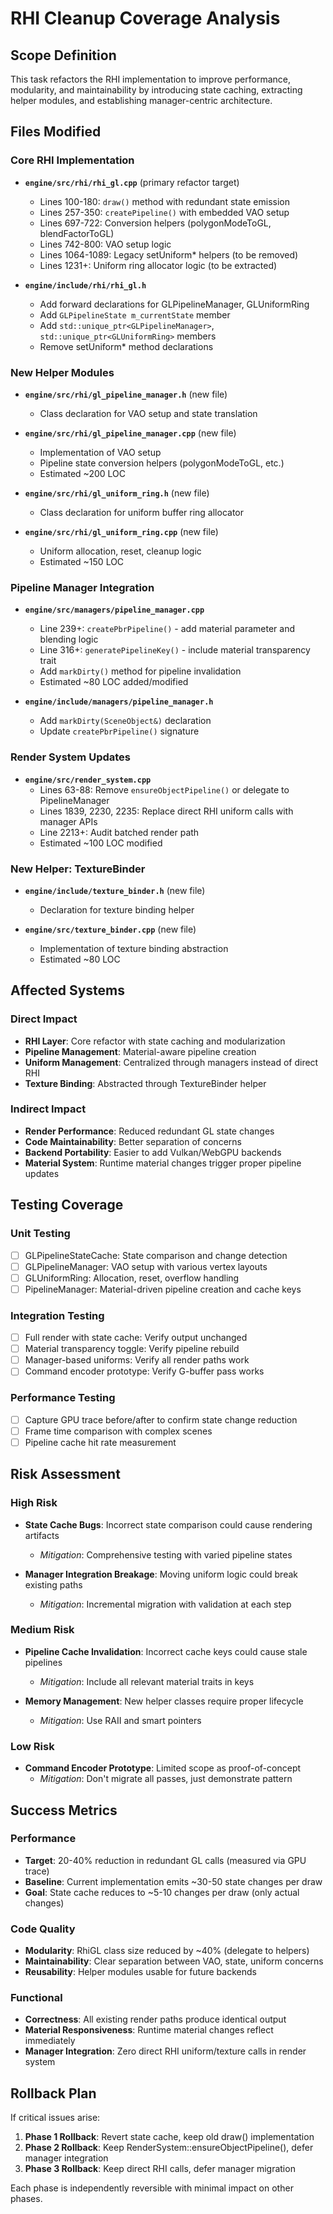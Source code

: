 # RHI Cleanup Coverage Analysis

## Scope Definition

This task refactors the RHI implementation to improve performance, modularity, and maintainability by introducing state caching, extracting helper modules, and establishing manager-centric architecture.

## Files Modified

### Core RHI Implementation
- **`engine/src/rhi/rhi_gl.cpp`** (primary refactor target)
  - Lines 100-180: `draw()` method with redundant state emission
  - Lines 257-350: `createPipeline()` with embedded VAO setup
  - Lines 697-722: Conversion helpers (polygonModeToGL, blendFactorToGL)
  - Lines 742-800: VAO setup logic
  - Lines 1064-1089: Legacy setUniform* helpers (to be removed)
  - Lines 1231+: Uniform ring allocator logic (to be extracted)

- **`engine/include/rhi/rhi_gl.h`**
  - Add forward declarations for GLPipelineManager, GLUniformRing
  - Add `GLPipelineState m_currentState` member
  - Add `std::unique_ptr<GLPipelineManager>`, `std::unique_ptr<GLUniformRing>` members
  - Remove setUniform* method declarations

### New Helper Modules
- **`engine/src/rhi/gl_pipeline_manager.h`** (new file)
  - Class declaration for VAO setup and state translation

- **`engine/src/rhi/gl_pipeline_manager.cpp`** (new file)
  - Implementation of VAO setup
  - Pipeline state conversion helpers (polygonModeToGL, etc.)
  - Estimated ~200 LOC

- **`engine/src/rhi/gl_uniform_ring.h`** (new file)
  - Class declaration for uniform buffer ring allocator

- **`engine/src/rhi/gl_uniform_ring.cpp`** (new file)
  - Uniform allocation, reset, cleanup logic
  - Estimated ~150 LOC

### Pipeline Manager Integration
- **`engine/src/managers/pipeline_manager.cpp`**
  - Line 239+: `createPbrPipeline()` - add material parameter and blending logic
  - Line 316+: `generatePipelineKey()` - include material transparency trait
  - Add `markDirty()` method for pipeline invalidation
  - Estimated ~80 LOC added/modified

- **`engine/include/managers/pipeline_manager.h`**
  - Add `markDirty(SceneObject&)` declaration
  - Update `createPbrPipeline()` signature

### Render System Updates
- **`engine/src/render_system.cpp`**
  - Lines 63-88: Remove `ensureObjectPipeline()` or delegate to PipelineManager
  - Lines 1839, 2230, 2235: Replace direct RHI uniform calls with manager APIs
  - Line 2213+: Audit batched render path
  - Estimated ~100 LOC modified

### New Helper: TextureBinder
- **`engine/include/texture_binder.h`** (new file)
  - Declaration for texture binding helper

- **`engine/src/texture_binder.cpp`** (new file)
  - Implementation of texture binding abstraction
  - Estimated ~80 LOC

## Affected Systems

### Direct Impact
- **RHI Layer**: Core refactor with state caching and modularization
- **Pipeline Management**: Material-aware pipeline creation
- **Uniform Management**: Centralized through managers instead of direct RHI
- **Texture Binding**: Abstracted through TextureBinder helper

### Indirect Impact
- **Render Performance**: Reduced redundant GL state changes
- **Code Maintainability**: Better separation of concerns
- **Backend Portability**: Easier to add Vulkan/WebGPU backends
- **Material System**: Runtime material changes trigger proper pipeline updates

## Testing Coverage

### Unit Testing
- [ ] GLPipelineStateCache: State comparison and change detection
- [ ] GLPipelineManager: VAO setup with various vertex layouts
- [ ] GLUniformRing: Allocation, reset, overflow handling
- [ ] PipelineManager: Material-driven pipeline creation and cache keys

### Integration Testing
- [ ] Full render with state cache: Verify output unchanged
- [ ] Material transparency toggle: Verify pipeline rebuild
- [ ] Manager-based uniforms: Verify all render paths work
- [ ] Command encoder prototype: Verify G-buffer pass works

### Performance Testing
- [ ] Capture GPU trace before/after to confirm state change reduction
- [ ] Frame time comparison with complex scenes
- [ ] Pipeline cache hit rate measurement

## Risk Assessment

### High Risk
- **State Cache Bugs**: Incorrect state comparison could cause rendering artifacts
  - *Mitigation*: Comprehensive testing with varied pipeline states

- **Manager Integration Breakage**: Moving uniform logic could break existing paths
  - *Mitigation*: Incremental migration with validation at each step

### Medium Risk
- **Pipeline Cache Invalidation**: Incorrect cache keys could cause stale pipelines
  - *Mitigation*: Include all relevant material traits in keys

- **Memory Management**: New helper classes require proper lifecycle
  - *Mitigation*: Use RAII and smart pointers

### Low Risk
- **Command Encoder Prototype**: Limited scope as proof-of-concept
  - *Mitigation*: Don't migrate all passes, just demonstrate pattern

## Success Metrics

### Performance
- **Target**: 20-40% reduction in redundant GL calls (measured via GPU trace)
- **Baseline**: Current implementation emits ~30-50 state changes per draw
- **Goal**: State cache reduces to ~5-10 changes per draw (only actual changes)

### Code Quality
- **Modularity**: RhiGL class size reduced by ~40% (delegate to helpers)
- **Maintainability**: Clear separation between VAO, state, uniform concerns
- **Reusability**: Helper modules usable for future backends

### Functional
- **Correctness**: All existing render paths produce identical output
- **Material Responsiveness**: Runtime material changes reflect immediately
- **Manager Integration**: Zero direct RHI uniform/texture calls in render system

## Rollback Plan

If critical issues arise:
1. **Phase 1 Rollback**: Revert state cache, keep old draw() implementation
2. **Phase 2 Rollback**: Keep RenderSystem::ensureObjectPipeline(), defer manager integration
3. **Phase 3 Rollback**: Keep direct RHI calls, defer manager migration

Each phase is independently reversible with minimal impact on other phases.